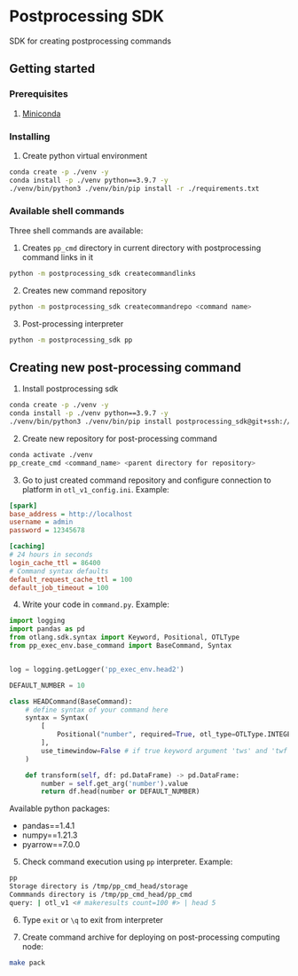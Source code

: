 # Postprocessing SDK

SDK for creating postprocessing commands 

## Getting started
###  Prerequisites
1. [Miniconda](https://docs.conda.io/en/latest/miniconda.html)

### Installing
1. Create python virtual environment
```bash
conda create -p ./venv -y
conda install -p ./venv python==3.9.7 -y
./venv/bin/python3 ./venv/bin/pip install -r ./requirements.txt 
```

### Available shell commands
Three shell commands are available:
1. Creates `pp_cmd` directory in current directory with postprocessing command links in it 
```bash
python -m postprocessing_sdk createcommandlinks
```
2. Creates new command repository
```bash
python -m postprocessing_sdk createcommandrepo <command name>
```
3. Post-processing interpreter
```bash
python -m postprocessing_sdk pp 
```

## Creating new post-processing command

1. Install postprocessing sdk
```bash
conda create -p ./venv -y
conda install -p ./venv python==3.9.7 -y
./venv/bin/python3 ./venv/bin/pip install postprocessing_sdk@git+ssh://git@github.com/ISGNeuroTeam/postprocessing_sdk.git@develop 
```
2. Create new repository for post-processing command
```bash
conda activate ./venv
pp_create_cmd <command_name> <parent directory for repository>
```
3. Go to just created command repository and configure connection to platform in `otl_v1_config.ini`. Example:
```ini
[spark]
base_address = http://localhost
username = admin
password = 12345678

[caching]
# 24 hours in seconds
login_cache_ttl = 86400
# Command syntax defaults
default_request_cache_ttl = 100
default_job_timeout = 100
```
4. Write your code in `command.py`. Example:
```python
import logging
import pandas as pd
from otlang.sdk.syntax import Keyword, Positional, OTLType
from pp_exec_env.base_command import BaseCommand, Syntax


log = logging.getLogger('pp_exec_env.head2')

DEFAULT_NUMBER = 10

class HEADCommand(BaseCommand):
    # define syntax of your command here
    syntax = Syntax(
        [
            Positional("number", required=True, otl_type=OTLType.INTEGER),
        ],
        use_timewindow=False # if true keyword argument 'tws' and 'twf' will be added
    )

    def transform(self, df: pd.DataFrame) -> pd.DataFrame:
        number = self.get_arg('number').value
        return df.head(number or DEFAULT_NUMBER)
```

Available python packages:  
- pandas==1.4.1
- numpy==1.21.3
- pyarrow==7.0.0 

5. Check command execution using `pp` interpreter. Example:
```bash
pp
Storage directory is /tmp/pp_cmd_head/storage
Commmands directory is /tmp/pp_cmd_head/pp_cmd
query: | otl_v1 <# makeresults count=100 #> | head 5 
```
6. Type `exit` or `\q` to exit from interpreter

7. Create command archive for deploying on post-processing computing node:
```bash
make pack
```
